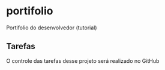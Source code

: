 # portifolio
Portifolio do desenvolvedor (tutorial)

## Tarefas

O controle das tarefas desse projeto será realizado no GitHub